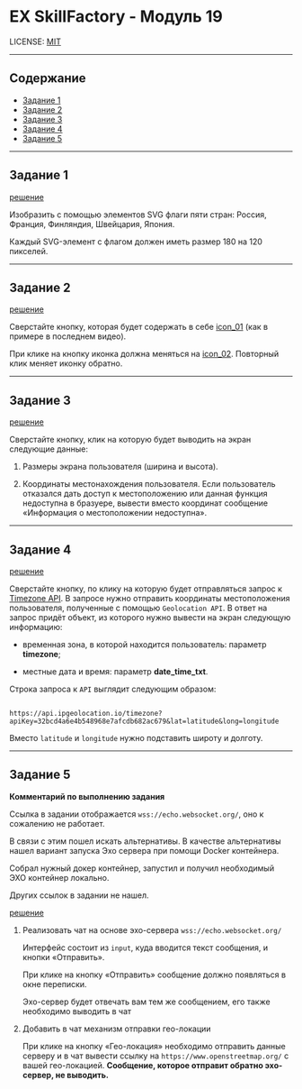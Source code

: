 # **EX SkillFactory - Модуль 19**

LICENSE: [MIT](./license.md)

---

## **Содержание**

- [Задание 1](#задание-1)
- [Задание 2](#задание-2)
- [Задание 3](#задание-3)
- [Задание 4](#задание-4)
- [Задание 5](#задание-5)

---

## **Задание 1**

[решение](./ex_01/index.html)

Изобразить с помощью элементов SVG флаги пяти стран: Россия, Франция, Финляндия, Швейцария, Япония.

Каждый SVG-элемент с флагом должен иметь размер 180 на 120 пикселей.

---

## **Задание 2**

[решение](./ex_02/)

Сверстайте кнопку, которая будет содержать в себе [icon_01](https://icons.getbootstrap.com/icons/arrow-down-left-circle/) (как в примере в последнем видео). 

При клике на кнопку иконка должна меняться на [icon_02](https://icons.getbootstrap.com/icons/arrow-down-left-circle-fill/). Повторный клик меняет иконку обратно.

---

## **Задание 3**

[решение](./ex_03/)

Сверстайте кнопку, клик на которую будет выводить на экран следующие данные:

1. Размеры экрана пользователя (ширина и высота).

2. Координаты местонахождения пользователя. Если пользователь отказался дать доступ к местоположению или данная функция недоступна в бразуере, вывести вместо координат сообщение «Информация о местоположении недоступна».

---

## **Задание 4**

[решение](./ex_04/)

Сверстайте кнопку, по клику на которую будет отправляться запрос к [Timezone API](https://ipgeolocation.io/documentation/timezone-api.html). В запросе нужно отправить координаты местоположения пользователя, полученные с помощью `Geolocation API`. В ответ на запрос придёт объект, из которого нужно вывести на экран следующую информацию:

- временная зона, в которой находится пользователь: параметр **timezone**;

- местные дата и время: параметр **date_time_txt**.

Строка запроса к `API` выглядит следующим образом:

```

https://api.ipgeolocation.io/timezone?apiKey=32bcd4a6e4b548968e7afcdb682ac679&lat=latitude&long=longitude

```

Вместо `latitude` и `longitude` нужно подставить широту и долготу.

---

## **Задание 5**

**Комментарий по выполнению задания**

Ссылка в задании отображается `wss://echo.websocket.org/`, оно к сожалению не работает.

В связи с этим пошел искать альтернативы. В качестве альтернативы нашел вариант запуска Эхо сервера при помощи Docker контейнера.

Собрал нужный докер контейнер, запустил и получил необходимый ЭХО контейнер локально.

Других ссылок в задании не нашел.

[решение](./ex_05/)

1. Реализовать чат на основе эхо-сервера `wss://echo.websocket.org/`

    Интерфейс состоит из `input`, куда вводится текст сообщения, и кнопки «Отправить».

    При клике на кнопку «Отправить» сообщение должно появляться в окне переписки.

    Эхо-сервер будет отвечать вам тем же сообщением, его также необходимо выводить в чат

2. Добавить в чат механизм отправки гео-локации

    При клике на кнопку «Гео-локация» необходимо отправить данные серверу и в чат вывести ссылку на `https://www.openstreetmap.org/` с вашей гео-локацией. **Сообщение, которое отправит обратно эхо-сервер, не выводить.**